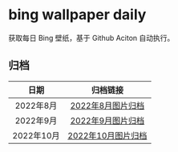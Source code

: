 # bing wallpaper daily

获取每日 Bing 壁纸，基于 Github Aciton 自动执行。

## 归档

| 日期 | 归档链接 |
|:---:|:---:|
| 2022年8月 | [2022年8月图片归档](https://github.com/ireflux/bing-wallpaper-daily/tree/master/archive/202208) |
| 2022年9月 | [2022年9月图片归档](https://github.com/ireflux/bing-wallpaper-daily/tree/master/archive/202209) |
| 2022年10月 | [2022年10月图片归档](https://github.com/ireflux/bing-wallpaper-daily/tree/master/archive/202210) |
